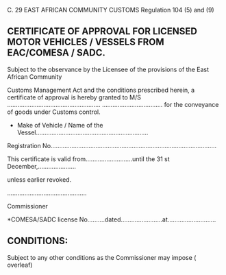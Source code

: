 C. 29 EAST AFRICAN COMMUNITY                                                                       CUSTOMS Regulation 104 (5) and (9)

## CERTIFICATE OF APPROVAL FOR LICENSED MOTOR VEHICLES / VESSELS FROM EAC/COMESA / SADC.

Subject to the observance by the Licensee of the provisions of the East African Community

Customs Management Act and the conditions prescribed herein, a certificate of approval is hereby granted to M/S ……….……………………………………..  …………………………….. for the conveyance of goods under Customs control.

* Make of Vehicle / Name of the Vessel……………………..…………………………………

Registration No……………………………………………………………………………………

This certificate is valid from………………………until the 31 st  December,………………….

unless earlier revoked.

……………………………………….

Commissioner

*COMESA/SADC license No.………dated……………………at……………………….

## CONDITIONS:

Subject to any other conditions as the Commissioner may impose ( overleaf)